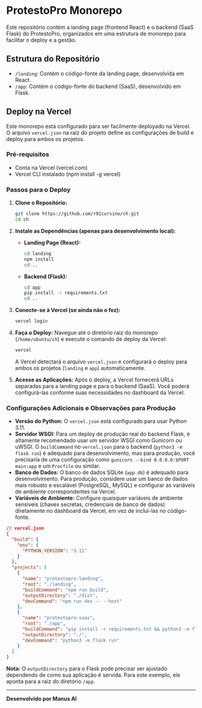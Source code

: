 # ProtestoPro Monorepo

Este repositório contém a landing page (frontend React) e o backend (SaaS Flask) do ProtestoPro, organizados em uma estrutura de monorepo para facilitar o deploy e a gestão.

## Estrutura do Repositório

- `/landing`: Contém o código-fonte da landing page, desenvolvida em React.
- `/app`: Contém o código-fonte do backend (SaaS), desenvolvido em Flask.

## Deploy na Vercel

Este monorepo está configurado para ser facilmente deployado na Vercel. O arquivo `vercel.json` na raiz do projeto define as configurações de build e deploy para ambos os projetos.

### Pré-requisitos

- Conta na Vercel (vercel.com)
- Vercel CLI instalado (npm install -g vercel)

### Passos para o Deploy

1. **Clone o Repositório:**
   ```bash
   git clone https://github.com/r91cursino/ch.git
   cd ch
   ```

2. **Instale as Dependências (apenas para desenvolvimento local):**
   - **Landing Page (React):**
     ```bash
     cd landing
     npm install
     cd ..
     ```
   - **Backend (Flask):**
     ```bash
     cd app
     pip install -r requirements.txt
     cd ..
     ```

3. **Conecte-se à Vercel (se ainda não o fez):**
   ```bash
   vercel login
   ```

4. **Faça o Deploy:**
   Navegue até o diretório raiz do monorepo (`/home/ubuntu/ch`) e execute o comando de deploy da Vercel:
   ```bash
   vercel
   ```
   A Vercel detectará o arquivo `vercel.json` e configurará o deploy para ambos os projetos (`landing` e `app`) automaticamente.

5. **Acesse as Aplicações:**
   Após o deploy, a Vercel fornecerá URLs separadas para a landing page e para o backend (SaaS). Você poderá configurá-las conforme suas necessidades no dashboard da Vercel.

### Configurações Adicionais e Observações para Produção

- **Versão do Python:** O `vercel.json` está configurado para usar Python 3.11.
- **Servidor WSGI:** Para um deploy de produção real do backend Flask, é altamente recomendado usar um servidor WSGI como Gunicorn ou uWSGI. O `buildCommand` no `vercel.json` para o backend (`python3 -m flask run`) é adequado para desenvolvimento, mas para produção, você precisaria de uma configuração como `gunicorn --bind 0.0.0.0:$PORT main:app` e um `Procfile` ou similar.
- **Banco de Dados:** O banco de dados SQLite (`app.db`) é adequado para desenvolvimento. Para produção, considere usar um banco de dados mais robusto e escalável (PostgreSQL, MySQL) e configurar as variáveis de ambiente correspondentes na Vercel.
- **Variáveis de Ambiente:** Configure quaisquer variáveis de ambiente sensíveis (chaves secretas, credenciais de banco de dados) diretamente no dashboard da Vercel, em vez de incluí-las no código-fonte.

```json
// vercel.json
{
  "build": {
    "env": {
      "PYTHON_VERSION": "3.11"
    }
  },
  "projects": [
    {
      "name": "protestopro-landing",
      "root": "./landing",
      "buildCommand": "npm run build",
      "outputDirectory": "./dist",
      "devCommand": "npm run dev -- --host"
    },
    {
      "name": "protestopro-saas",
      "root": "./app",
      "buildCommand": "pip install -r requirements.txt && python3 -m flask run",
      "outputDirectory": "./",
      "devCommand": "python3 -m flask run"
    }
  ]
}
```

**Nota:** O `outputDirectory` para o Flask pode precisar ser ajustado dependendo de como sua aplicação é servida. Para este exemplo, ele aponta para a raiz do diretório `/app`.

---

**Desenvolvido por Manus AI**

